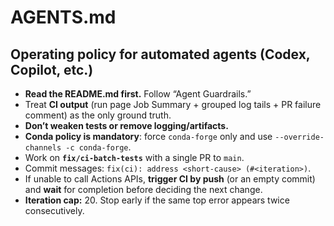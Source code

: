 # AGENTS.md

## Operating policy for automated agents (Codex, Copilot, etc.)

- **Read the README.md first.** Follow “Agent Guardrails.”
- Treat **CI output** (run page Job Summary + grouped log tails + PR failure comment) as the only ground truth.
- **Don’t weaken tests or remove logging/artifacts.**
- **Conda policy is mandatory**: force `conda-forge` only and use `--override-channels -c conda-forge`.
- Work on **`fix/ci-batch-tests`** with a single PR to `main`.
- Commit messages: `fix(ci): address <short-cause> (#<iteration>)`.
- If unable to call Actions APIs, **trigger CI by push** (or an empty commit) and **wait** for completion before deciding the next change.
- **Iteration cap:** 20. Stop early if the same top error appears twice consecutively.